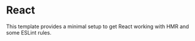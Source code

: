 # React

This template provides a minimal setup to get React working with HMR and some ESLint rules.
